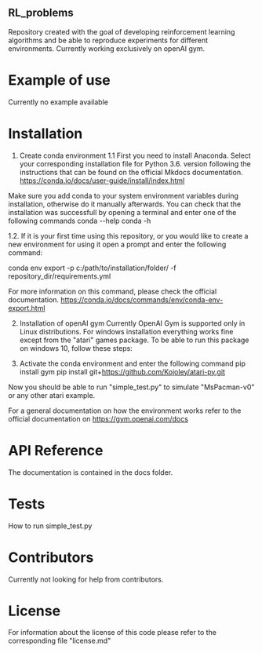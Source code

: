 ## RL_problems

Repository created with the goal of developing reinforcement learning algorithms and be able to reproduce 
experiments for different environments. Currently working exclusively on openAI gym.

# Example of use
Currently no example available

# Installation

1. Create conda environment
1.1 First you need to install Anaconda. Select your corresponding installation file for Python 3.6. 
version following the instructions that can be found on the official Mkdocs documentation.
https://conda.io/docs/user-guide/install/index.html

Make sure you add conda to your system environment variables during installation, otherwise do it manually afterwards.
You can check that the installation was successfull by opening a terminal and enter one of the following commands
 conda --help
 conda -h

1.2. If it is your first time using this repository, or you would like to create a new environment for using
it open a prompt and enter the following command:

 conda env export -p c:/path/to/installation/folder/ -f repository_dir/requirements.yml

For more information on this command, please check the official documentation.
https://conda.io/docs/commands/env/conda-env-export.html

2. Installation of openAI gym
Currently OpenAI Gym is supported only in Linux distributions. 
For windows installation everything works fine except from the "atari" games package. 
To be able to run this package on windows 10, follow these steps:

3. Activate the conda environment and enter the following command
 pip install gym
 pip install git+https://github.com/Kojoley/atari-py.git

Now you should be able to run "simple_test.py" to simulate "MsPacman-v0" or any other atari example.

For a general documentation on how the environment works refer to the official documentation on https://gym.openai.com/docs

# API Reference

The documentation is contained in the docs folder.

# Tests

How to run simple_test.py

# Contributors

Currently not looking for help from contributors.

# License

For information about the license of this code please refer to the corresponding file "license.md"
